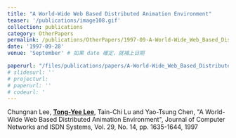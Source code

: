 ```yaml
---
title: "A World-Wide Web Based Distributed Animation Environment"
teaser: '/publications/image108.gif'
collection: publications
category: OtherPapers
permalink: /publications/OtherPapers/1997-09-A-World-Wide_Web_Based_Distributed_Animation_Environment
date: '1997-09-28'
venue: 'September' # 如果 date 確定，就補上日期

paperurl: "/files/publications/papers/A-World-Wide_Web_Based_Distributed_Animation_Environment.pdf"
# slidesurl: ''
# projecturl: 
# paperurl: ''
# codeurl: '
---
```


Chungnan Lee, <strong><u>Tong-Yee Lee</u></strong>, Tain-Chi Lu and Yao-Tsung Chen, "A World-Wide Web Based Distributed Animation Environment", Journal of Computer Networks and ISDN Systems, Vol. 29, No. 14, pp. 1635-1644, 1997